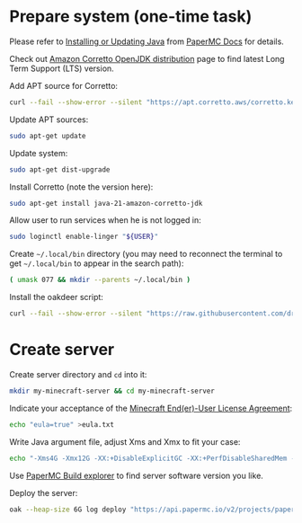 <!--
  Copyright 2024 Oakdeer project contributors

  Licensed under the Apache License, Version 2.0 (the "License");
  you may not use this file except in compliance with the License.
  You may obtain a copy of the License at

      http://www.apache.org/licenses/LICENSE-2.0

  Unless required by applicable law or agreed to in writing, software
  distributed under the License is distributed on an "AS IS" BASIS,
  WITHOUT WARRANTIES OR CONDITIONS OF ANY KIND, either express or implied.
  See the License for the specific language governing permissions and
  limitations under the License.
-->

# Prepare system (one-time task)

Please refer to [Installing or Updating Java](https://docs.papermc.io/misc/java-install) from [PaperMC Docs](https://docs.papermc.io/) for details.

Check out [Amazon Corretto OpenJDK distribution](https://aws.amazon.com/corretto/) page to find latest Long Term Support (LTS) version.

Add APT source for Corretto:

```sh
curl --fail --show-error --silent "https://apt.corretto.aws/corretto.key" | gpg --dearmor | sudo tee "/etc/apt/keyrings/corretto.gpg" | grep --quiet . && echo "deb [signed-by=/etc/apt/keyrings/corretto.gpg] https://apt.corretto.aws stable main" | sudo tee "/etc/apt/sources.list.d/corretto.list" >/dev/null
```

Update APT sources:

```sh
sudo apt-get update
```

Update system:

```sh
sudo apt-get dist-upgrade
```

Install Corretto (note the version here):

```sh
sudo apt-get install java-21-amazon-corretto-jdk
```

Allow user to run services when he is not logged in:

```sh
sudo loginctl enable-linger "${USER}"
```

Create `~/.local/bin` directory (you may need to reconnect the terminal to get `~/.local/bin` to appear in the search path):

```sh
( umask 077 && mkdir --parents ~/.local/bin )
```

Install the oakdeer script:

```sh
curl --fail --show-error --silent "https://raw.githubusercontent.com/drizzleword/oakdeer/main/bin/oak" --output ~/.local/bin/oak && chmod 750 ~/.local/bin/oak
```

# Create server

Create server directory and `cd` into it:

```sh
mkdir my-minecraft-server && cd my-minecraft-server
```

Indicate your acceptance of the [Minecraft End(er)-User License Agreement](https://www.minecraft.net/en-us/eula):

```sh
echo "eula=true" >eula.txt
```

Write Java argument file, adjust Xms and Xmx to fit your case:

```sh
echo "-Xms4G -Xmx12G -XX:+DisableExplicitGC -XX:+PerfDisableSharedMem -XX:+UseZGC -XX:+ZGenerational" > java.argfile
```

Use [PaperMC Build explorer](https://papermc.io/downloads/all) to find server software version you like.

Deploy the server: 

```sh
oak --heap-size 6G log deploy "https://api.papermc.io/v2/projects/paper/versions/1.21/builds/126/downloads/paper-1.21-126.jar"
```
